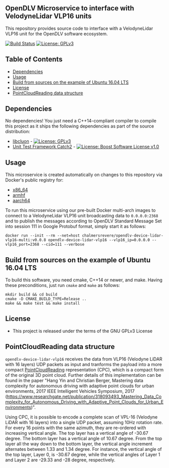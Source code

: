 ## OpenDLV Microservice to interface with VelodyneLidar VLP16 units

This repository provides source code to interface with a VelodyneLidar VLP16
unit for the OpenDLV software ecosystem.

[![Build Status](https://travis-ci.org/chalmers-revere/opendlv-device-lidar-vlp16.svg?branch=master)](https://travis-ci.org/chalmers-revere/opendlv-device-lidar-vlp16) [![License: GPLv3](https://img.shields.io/badge/license-GPL--3-blue.svg
)](https://www.gnu.org/licenses/gpl-3.0.txt)


## Table of Contents
* [Dependencies](#dependencies)
* [Usage](#usage)
* [Build from sources on the example of Ubuntu 16.04 LTS](#build-from-sources-on-the-example-of-ubuntu-1604-lts)
* [License](#license)
* [PointCloudReading data structure](#pointcloudreading-data-structure)


## Dependencies
No dependencies! You just need a C++14-compliant compiler to compile this
project as it ships the following dependencies as part of the source distribution:

* [libcluon](https://github.com/chrberger/libcluon) - [![License: GPLv3](https://img.shields.io/badge/license-GPL--3-blue.svg
)](https://www.gnu.org/licenses/gpl-3.0.txt)
* [Unit Test Framework Catch2](https://github.com/catchorg/Catch2/releases/tag/v2.1.2) - [![License: Boost Software License v1.0](https://img.shields.io/badge/License-Boost%20v1-blue.svg)](http://www.boost.org/LICENSE_1_0.txt)


## Usage
This microservice is created automatically on changes to this repository via Docker's public registry for:
* [x86_64](https://hub.docker.com/r/chalmersrevere/opendlv-device-lidar-vlp16-amd64/tags/)
* [armhf](https://hub.docker.com/r/chalmersrevere/opendlv-device-lidar-vlp16-armhf/tags/)
* [aarch64](https://hub.docker.com/r/chalmersrevere/opendlv-device-lidar-vlp16-aarch64/tags/)

To run this microservice using our pre-built Docker multi-arch images to connect
to a VelodyneLidar VLP16 unit broadcasting data to `0.0.0.0:2368` and to publish
the messages according to OpenDLV Standard Message Set into session 111 in
Google Protobuf format, simply start it as follows:

```
docker run --init --rm --net=host chalmersrevere/opendlv-device-lidar-vlp16-multi:v0.0.8 opendlv-device-lidar-vlp16 --vlp16_ip=0.0.0.0 --vlp16_port=2368 --cid=111 --verbose
```

## Build from sources on the example of Ubuntu 16.04 LTS
To build this software, you need cmake, C++14 or newer, and make. Having these
preconditions, just run `cmake` and `make` as follows:

```
mkdir build && cd build
cmake -D CMAKE_BUILD_TYPE=Release ..
make && make test && make install
```


## License

* This project is released under the terms of the GNU GPLv3 License



## PointCloudReading data structure

`opendlv-device-lidar-vlp16` receives the data from VLP16 (Velodyne LiDAR with 16 layers)
UDP packets as input and tranforms the payload into a more compact [PointCloudReading](https://github.com/chalmers-revere/opendlv.standard-message-set/blob/master/opendlv.odvd#L152-L158)
representation (CPC), which is a compact form of the original 3D point cloud.
Further details of this implementation can be found in the paper
"Hang Yin and Christian Berger, Mastering data complexity for autonomous driving with adaptive point clouds for urban environments, 2017 IEEE Intelligent Vehicles Symposium, 2017 (https://www.researchgate.net/publication/318093493_Mastering_Data_Complexity_for_Autonomous_Driving_with_Adaptive_Point_Clouds_for_Urban_Environments)".

Using CPC, it is possible to encode a complete scan of VPL-16 (Velodyne LiDAR with 16 layers)
into a single UDP packet, assuming 10Hz rotation rate. For every 16 points with the same azimuth,
they are re-ordered with increasing vertical angle. The top layer has a vertical angle of -30.67
degree. The bottom layer has a vertical angle of 10.67 degree. From the top layer all the way down
to the bottom layer, the vertical angle increment alternates between 1.33 and 1.34 degree. For
instance, the vertical angle of the top layer, Layer 0, is -30.67 degree, while the vertical
angles of Layer 1 and Layer 2 are -29.33 and -28 degree, respectively.
